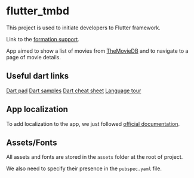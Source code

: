 # flutter_tmbd

This project is used to initiate developers to Flutter framework.

Link to the [formation support](https://docs.google.com/presentation/d/1c9xZ5W3jkbgxtu82VSO-GM3qUaR9SHjkmRQLnpPZpbc/edit?usp=sharing).

App aimed to show a list of movies from [TheMovieDB](https://www.themoviedb.org/) and to navigate to a page of movie details.

## Useful dart links

[Dart pad](https://dartpad.dev/)
[Dart samples](https://dart.dev/samples)
[Dart cheat sheet](https://dart.dev/codelabs/dart-cheatsheet)
[Language tour](https://dart.dev/guides/language/language-tour)

## App localization

To add localization to the app, we just followed [official documentation](https://docs.flutter.dev/development/accessibility-and-localization/internationalization).

## Assets/Fonts

All assets and fonts are stored in the ```assets``` folder at the root of project.

We also need to specify their presence in the ```pubspec.yaml``` file.

